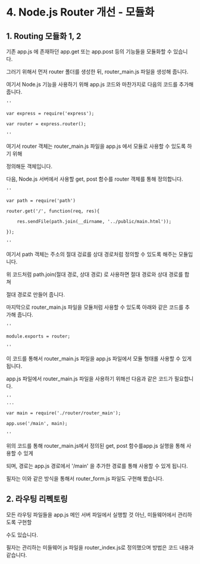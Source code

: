 # 4. Node.js Router 개선 - 모듈화

## 1. Routing 모듈화 1, 2

기존 app.js 에 존재하던 app.get 또는 app.post 등의 기능들을 모듈화할 수 있습니다.

그러기 위해서 먼저 router 폴더를 생성한 뒤, router_main.js 파일을 생성해 줍니다.

여기서 Node.js 기능을 사용하기 위해 app.js 코드와 마찬가지로 다음의 코드를 추가해 줍니다.

	''

	var express = require('express');

	var router = express.router();

	''

여기서 router 객체는 router_main.js 파일을 app.js 에서 모듈로 사용할 수 있도록 하기 위해

정의해둔 객체입니다.

다음, Node.js 서버에서 사용할 get, post 함수를 router 객체를 통해 정의합니다.

	''

	var path = require('path')

	router.get('/', function(req, res){

		res.sendFile(path.join(__dirname, '../public/main.html'));

	});

	''

여기서 path 객체는 주소의 절대 겅료를 상대 경로처럼 정의할 수 있도록 해주는 모듈입니다.

위 코드처럼 path.join(절대 경로, 상대 경로) 로 사용하면 절대 경로와 상대 경로를 합쳐

절대 경로로 만들어 줍니다.

마지막으로 router_main.js 파일을 모듈처럼 사용할 수 있도록 아래와 같은 코드를 추가해 줍니다.

	''

	module.exports = router;

	''

이 코드를 통해서 router_main.js 파일을 app.js 파일에서 모듈 형태롤 사용할 수 있게 됩니다.

app.js 파일에서 router_main.js 파일을 사용하기 위해선 다음과 같은 코드가 필요합니다.

	''
	...

	var main = require('./router/router_main');

	app.use('/main', main);

	''

위의 코드를 통해 router_main.js에서 정의된 get, post 함수를app.js 실행을 통해 사용할 수 있게

되며, 경로는 app.js 경로에서 '/main' 을 추가한 경로를 통해 사용할 수 있게 됩니다.

필자는 이와 같은 방식을 통해서 router_form.js 파일도 구현해 봤습니다.

## 2. 라우팅 리펙토링

모든 라우팅 파일들을 app.js 메인 서버 파일에서 실행할 것 아닌, 미들웨어에서 관리하도록 구현할

수도 있습니다.

필자는 관리하는 미들웨어 js 파일을 router_index.js로 정의했으며 방법은 코드 내용과 같습니다.
